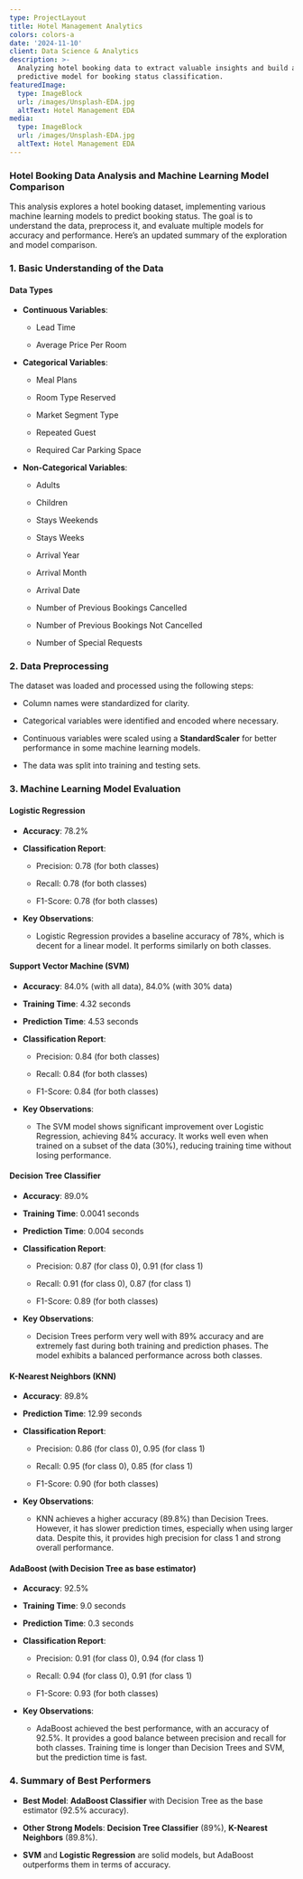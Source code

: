 ```yaml
---
type: ProjectLayout
title: Hotel Management Analytics
colors: colors-a
date: '2024-11-10'
client: Data Science & Analytics
description: >-
  Analyzing hotel booking data to extract valuable insights and build a
  predictive model for booking status classification.
featuredImage:
  type: ImageBlock
  url: /images/Unsplash-EDA.jpg
  altText: Hotel Management EDA
media:
  type: ImageBlock
  url: /images/Unsplash-EDA.jpg
  altText: Hotel Management EDA
---
```

### **Hotel Booking Data Analysis and Machine Learning Model Comparison**

This analysis explores a hotel booking dataset, implementing various machine learning models to predict booking status. The goal is to understand the data, preprocess it, and evaluate multiple models for accuracy and performance. Here’s an updated summary of the exploration and model comparison.



### **1. Basic Understanding of the Data**

#### **Data Types**

*   **Continuous Variables**:

    *   Lead Time

    *   Average Price Per Room

*   **Categorical Variables**:

    *   Meal Plans

    *   Room Type Reserved

    *   Market Segment Type

    *   Repeated Guest

    *   Required Car Parking Space

*   **Non-Categorical Variables**:

    *   Adults

    *   Children

    *   Stays Weekends

    *   Stays Weeks

    *   Arrival Year

    *   Arrival Month

    *   Arrival Date

    *   Number of Previous Bookings Cancelled

    *   Number of Previous Bookings Not Cancelled

    *   Number of Special Requests



### **2. Data Preprocessing**

The dataset was loaded and processed using the following steps:

*   Column names were standardized for clarity.

*   Categorical variables were identified and encoded where necessary.

*   Continuous variables were scaled using a **StandardScaler** for better performance in some machine learning models.

*   The data was split into training and testing sets.



### **3. Machine Learning Model Evaluation**

#### **Logistic Regression**

*   **Accuracy**: 78.2%

*   **Classification Report**:

    *   Precision: 0.78 (for both classes)

    *   Recall: 0.78 (for both classes)

    *   F1-Score: 0.78 (for both classes)

*   **Key Observations**:

    *   Logistic Regression provides a baseline accuracy of 78%, which is decent for a linear model. It performs similarly on both classes.



#### **Support Vector Machine (SVM)**

*   **Accuracy**: 84.0% (with all data), 84.0% (with 30% data)

*   **Training Time**: 4.32 seconds

*   **Prediction Time**: 4.53 seconds

*   **Classification Report**:

    *   Precision: 0.84 (for both classes)

    *   Recall: 0.84 (for both classes)

    *   F1-Score: 0.84 (for both classes)

*   **Key Observations**:

    *   The SVM model shows significant improvement over Logistic Regression, achieving 84% accuracy. It works well even when trained on a subset of the data (30%), reducing training time without losing performance.



#### **Decision Tree Classifier**

*   **Accuracy**: 89.0%

*   **Training Time**: 0.0041 seconds

*   **Prediction Time**: 0.004 seconds

*   **Classification Report**:

    *   Precision: 0.87 (for class 0), 0.91 (for class 1)

    *   Recall: 0.91 (for class 0), 0.87 (for class 1)

    *   F1-Score: 0.89 (for both classes)

*   **Key Observations**:

    *   Decision Trees perform very well with 89% accuracy and are extremely fast during both training and prediction phases. The model exhibits a balanced performance across both classes.



#### **K-Nearest Neighbors (KNN)**

*   **Accuracy**: 89.8%

*   **Prediction Time**: 12.99 seconds

*   **Classification Report**:

    *   Precision: 0.86 (for class 0), 0.95 (for class 1)

    *   Recall: 0.95 (for class 0), 0.85 (for class 1)

    *   F1-Score: 0.90 (for both classes)

*   **Key Observations**:

    *   KNN achieves a higher accuracy (89.8%) than Decision Trees. However, it has slower prediction times, especially when using larger data. Despite this, it provides high precision for class 1 and strong overall performance.



#### **AdaBoost (with Decision Tree as base estimator)**

*   **Accuracy**: 92.5%

*   **Training Time**: 9.0 seconds

*   **Prediction Time**: 0.3 seconds

*   **Classification Report**:

    *   Precision: 0.91 (for class 0), 0.94 (for class 1)

    *   Recall: 0.94 (for class 0), 0.91 (for class 1)

    *   F1-Score: 0.93 (for both classes)

*   **Key Observations**:

    *   AdaBoost achieved the best performance, with an accuracy of 92.5%. It provides a good balance between precision and recall for both classes. Training time is longer than Decision Trees and SVM, but the prediction time is fast.



### **4. Summary of Best Performers**

*   **Best Model**: **AdaBoost Classifier** with Decision Tree as the base estimator (92.5% accuracy).

*   **Other Strong Models**: **Decision Tree Classifier** (89%), **K-Nearest Neighbors** (89.8%).

*   **SVM** and **Logistic Regression** are solid models, but AdaBoost outperforms them in terms of accuracy.



